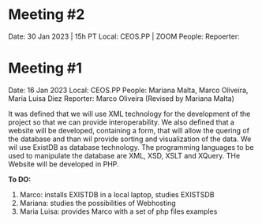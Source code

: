 # Meeting #2
Date: 30 Jan 2023 | 15h PT
Local: CEOS.PP | ZOOM
People:
Repoerter:



# Meeting #1
Date: 16 Jan 2023
Local: CEOS.PP
People: Mariana Malta, Marco Oliveira, Maria Luisa Diez
Reporter: Marco Oliveira (Revised by Mariana Malta)

It was defined that we will use XML technology  for the development of the project so that we can provide interoperability.
We also defined that a website will be developed, containing a form, that will allow the quering of the database and than wil provide sorting and visualization of the data. We wil use ExistDB as database technology.
The programming languages to be used to manipulate the database are XML, XSD, XSLT and XQuery. THe Website will be developed in PHP.

**To DO:**
  1. Marco: installs EXISTDB in a local laptop, studies EXISTSDB
  2. Mariana: studies the possibilities of Webhosting
  3. Maria Luisa: provides Marco with a set of php files examples
